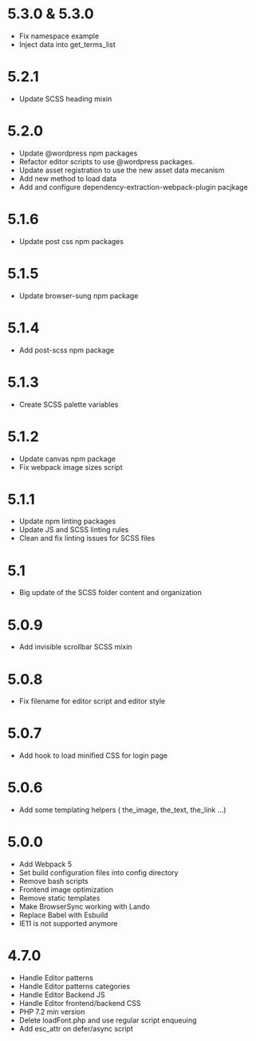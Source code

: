 # 5.3.0 & 5.3.0

- Fix namespace example
- Inject data into get_terms_list

# 5.2.1

- Update SCSS heading mixin

# 5.2.0

- Update @wordpress npm packages
- Refactor editor scripts to use @wordpress packages.
- Update asset registration to use the new asset data mecanism
- Add new method to load data
- Add and configure dependency-extraction-webpack-plugin pacjkage

# 5.1.6

- Update post css npm packages

# 5.1.5

- Update browser-sung npm package

# 5.1.4

- Add post-scss npm package

# 5.1.3

- Create SCSS palette variables

# 5.1.2

- Update canvas npm package
- Fix webpack image sizes script

# 5.1.1

- Update npm linting packages
- Update JS and SCSS linting rules
- Clean and fix linting issues for SCSS files

# 5.1

- Big update of the SCSS folder content and organization

# 5.0.9

- Add invisible scrollbar SCSS mixin

# 5.0.8

- Fix filename for editor script and editor style

# 5.0.7

- Add hook to load minified CSS for login page

# 5.0.6

- Add some templating helpers ( the_image, the_text, the_link ...)

# 5.0.0

- Add Webpack 5
- Set build configuration files into config directory
- Remove bash scripts
- Frontend image optimization
- Remove static templates
- Make BrowserSync working with Lando
- Replace Babel with Esbuild
- IE11 is not supported anymore

# 4.7.0

- Handle Editor patterns
- Handle Editor patterns categories
- Handle Editor Backend JS
- Handle Editor frontend/backend CSS
- PHP 7.2 min version
- Delete loadFont.php and use regular script enqueuing
- Add esc_attr on defer/async script
